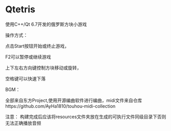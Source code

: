 # Qtetris
使用C++/Qt 6.7开发的俄罗斯方块小游戏

操作方式：

点击Start按钮开始或终止游戏，

F2可以暂停或继续游戏

上下左右方向键控制方块移动或旋转，

空格键可以快速下落

BGM：

全部来自东方Project,使用开源编曲软件进行编曲，midi文件来自仓库https://github.com/AyHa1810/touhou-midi-collection


注意：
构建完成后应该将resources文件夹放在生成的可执行文件同级目录下否则无法正确播放音频
